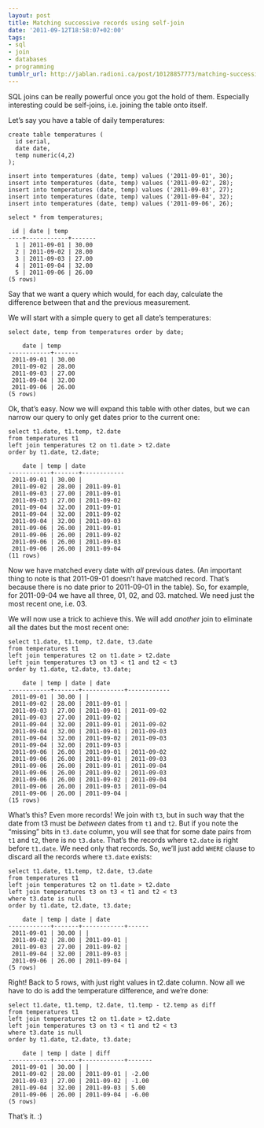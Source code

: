 ```yaml
---
layout: post
title: Matching successive records using self-join
date: '2011-09-12T18:58:07+02:00'
tags:
- sql
- join
- databases
- programming
tumblr_url: http://jablan.radioni.ca/post/10128857773/matching-successive-records-using-self-join
---
```

SQL joins can be really powerful once you got the hold of them. Especially interesting could be self-joins, i.e. joining the table onto itself.

Let’s say you have a table of daily temperatures:

    create table temperatures (
      id serial,
      date date,
      temp numeric(4,2)
    );
    
    insert into temperatures (date, temp) values ('2011-09-01', 30);
    insert into temperatures (date, temp) values ('2011-09-02', 28);
    insert into temperatures (date, temp) values ('2011-09-03', 27);
    insert into temperatures (date, temp) values ('2011-09-04', 32);
    insert into temperatures (date, temp) values ('2011-09-06', 26);
    
    select * from temperatures;
    
     id | date | temp  
    ----+------------+-------
      1 | 2011-09-01 | 30.00
      2 | 2011-09-02 | 28.00
      3 | 2011-09-03 | 27.00
      4 | 2011-09-04 | 32.00
      5 | 2011-09-06 | 26.00
    (5 rows)

Say that we want a query which would, for each day, calculate the difference between that and the previous measurement.

We will start with a simple query to get all date’s temperatures:

    select date, temp from temperatures order by date;
    
        date | temp  
    ------------+-------
     2011-09-01 | 30.00
     2011-09-02 | 28.00
     2011-09-03 | 27.00
     2011-09-04 | 32.00
     2011-09-06 | 26.00
    (5 rows)

Ok, that’s easy. Now we will expand this table with other dates, but we can narrow our query to only get dates prior to the current one:

    select t1.date, t1.temp, t2.date
    from temperatures t1
    left join temperatures t2 on t1.date > t2.date
    order by t1.date, t2.date;
    
        date | temp | date    
    ------------+-------+------------
     2011-09-01 | 30.00 | 
     2011-09-02 | 28.00 | 2011-09-01
     2011-09-03 | 27.00 | 2011-09-01
     2011-09-03 | 27.00 | 2011-09-02
     2011-09-04 | 32.00 | 2011-09-01
     2011-09-04 | 32.00 | 2011-09-02
     2011-09-04 | 32.00 | 2011-09-03
     2011-09-06 | 26.00 | 2011-09-01
     2011-09-06 | 26.00 | 2011-09-02
     2011-09-06 | 26.00 | 2011-09-03
     2011-09-06 | 26.00 | 2011-09-04
    (11 rows)

Now we have matched every date with _all_ previous dates. (An important thing to note is that 2011-09-01 doesn’t have matched record. That’s because there is no date prior to 2011-09-01 in the table). So, for example, for 2011-09-04 we have all three, 01, 02, and 03. matched. We need just the most recent one, i.e. 03.

We will now use a trick to achieve this. We will add _another_ join to eliminate all the dates but the most recent one:

    select t1.date, t1.temp, t2.date, t3.date
    from temperatures t1
    left join temperatures t2 on t1.date > t2.date
    left join temperatures t3 on t3 < t1 and t2 < t3
    order by t1.date, t2.date, t3.date;
    
        date | temp | date | date    
    ------------+-------+------------+------------
     2011-09-01 | 30.00 | | 
     2011-09-02 | 28.00 | 2011-09-01 | 
     2011-09-03 | 27.00 | 2011-09-01 | 2011-09-02
     2011-09-03 | 27.00 | 2011-09-02 | 
     2011-09-04 | 32.00 | 2011-09-01 | 2011-09-02
     2011-09-04 | 32.00 | 2011-09-01 | 2011-09-03
     2011-09-04 | 32.00 | 2011-09-02 | 2011-09-03
     2011-09-04 | 32.00 | 2011-09-03 | 
     2011-09-06 | 26.00 | 2011-09-01 | 2011-09-02
     2011-09-06 | 26.00 | 2011-09-01 | 2011-09-03
     2011-09-06 | 26.00 | 2011-09-01 | 2011-09-04
     2011-09-06 | 26.00 | 2011-09-02 | 2011-09-03
     2011-09-06 | 26.00 | 2011-09-02 | 2011-09-04
     2011-09-06 | 26.00 | 2011-09-03 | 2011-09-04
     2011-09-06 | 26.00 | 2011-09-04 | 
    (15 rows)

What’s this? Even more records! We join with `t3`, but in such way that the date from t3 must be _between_ dates from `t1` and `t2`. But if you note the “missing” bits in `t3.date` column, you will see that for some date pairs from `t1` and `t2`, there is no `t3.date`. That’s the records where `t2.date` is right before `t1.date`. We need only that records. So, we’ll just add `WHERE` clause to discard all the records where `t3.date` exists:

    select t1.date, t1.temp, t2.date, t3.date
    from temperatures t1
    left join temperatures t2 on t1.date > t2.date
    left join temperatures t3 on t3 < t1 and t2 < t3
    where t3.date is null
    order by t1.date, t2.date, t3.date;
    
        date | temp | date | date 
    ------------+-------+------------+------
     2011-09-01 | 30.00 | | 
     2011-09-02 | 28.00 | 2011-09-01 | 
     2011-09-03 | 27.00 | 2011-09-02 | 
     2011-09-04 | 32.00 | 2011-09-03 | 
     2011-09-06 | 26.00 | 2011-09-04 | 
    (5 rows)

Right! Back to 5 rows, with just right values in t2.date column. Now all we have to do is add the temperature difference, and we’re done:

    select t1.date, t1.temp, t2.date, t1.temp - t2.temp as diff
    from temperatures t1
    left join temperatures t2 on t1.date > t2.date
    left join temperatures t3 on t3 < t1 and t2 < t3
    where t3.date is null
    order by t1.date, t2.date, t3.date;
    
        date | temp | date | diff  
    ------------+-------+------------+-------
     2011-09-01 | 30.00 | |      
     2011-09-02 | 28.00 | 2011-09-01 | -2.00
     2011-09-03 | 27.00 | 2011-09-02 | -1.00
     2011-09-04 | 32.00 | 2011-09-03 | 5.00
     2011-09-06 | 26.00 | 2011-09-04 | -6.00
    (5 rows)

That’s it. :)

